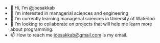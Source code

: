- 👋 Hi, I’m @joesakkab
- 👀 I’m interested in managerial sciences and engineering
- 🌱 I’m currently learning managerial sciences in Uniersity of Waterloo
- 💞️ I’m looking to collaborate on projects that will help me learn more about programming.
- 📫 How to reach me joesakkab@gmail.com is my email.

<!---
joesakkab/joesakkab is a ✨ special ✨ repository because its `README.md` (this file) appears on your GitHub profile.
You can click the Preview link to take a look at your changes.
--->
